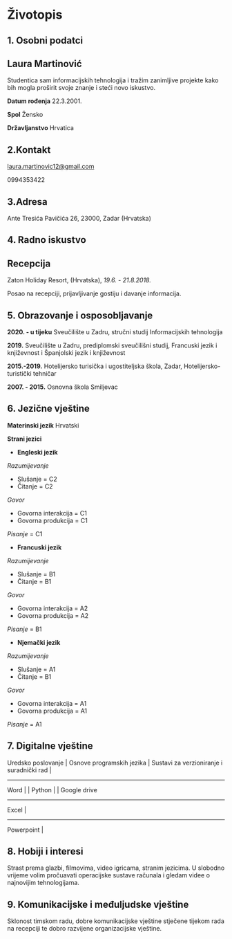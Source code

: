 # Životopis

## 1. Osobni podatci 

## Laura Martinović

Studentica sam informacijskih tehnologija i tražim zanimljive projekte kako bih mogla proširit svoje znanje i steći novo iskustvo.

**Datum rođenja** 22.3.2001.

**Spol** Žensko

**Državljanstvo** Hrvatica

## 2.Kontakt

laura.martinovic12@gmail.com

0994353422

## 3.Adresa

Ante Tresića Pavičića 26, 23000, Zadar (Hrvatska)

## 4. Radno iskustvo

##  Recepcija
 Zaton Holiday Resort, (Hrvatska),  *19.6. - 21.8.2018.* 

Posao na recepciji, prijavljivanje gostiju i davanje informacija.

## 5. Obrazovanje i osposobljavanje

**2020. - u tijeku** Sveučilište u Zadru, stručni studij Informacijskih tehnologija

**2019.** Sveučilište u Zadru, prediplomski sveučilišni studij, Francuski jezik i književnost i Španjolski jezik i književnost

**2015.-2019.** Hotelijersko turisička i ugostiteljska škola, Zadar, Hotelijersko-turistički tehničar

**2007. - 2015.** Osnovna škola Smiljevac

## 6. Jezične vještine

**Materinski jezik** Hrvatski 

 **Strani jezici**

- **Engleski jezik**

*Razumijevanje*
 
 - Slušanje = C2
 - Čitanje = C2

  *Govor*
 - Govorna interakcija = C1
 - Govorna produkcija = C1

 *Pisanje* = C1

 - **Francuski jezik**

 *Razumijevanje*

 - Slušanje = B1
 - Čitanje = B1

 *Govor*
 - Govorna interakcija = A2
 - Govorna produkcija = A2

 *Pisanje* = B1

 - **Njemački jezik**

 *Razumijevanje*

 - Slušanje = A1
 - Čitanje = B1

 *Govor* 
 - Govorna interakcija = A1
 - Govorna produkcija = A1

 *Pisanje* = A1

  ## 7. Digitalne vještine 

  
Uredsko poslovanje    |   Osnove  programskih    jezika                |                   Sustavi za    verzioniranje i suradnički rad | 
_______________________
  Word                    | |  Python  | | Google drive            
 ______________________
  Excel               |                 
______________________
  Powerpoint          |


## 8. Hobiji i interesi
 
 Strast prema glazbi, filmovima, video igricama, stranim jezicima. 
 U slobodno vrijeme volim pročuavati operacijske sustave računala i gledam videe o najnovijim tehnologijama. 

 ## 9. Komunikacijske i međuljudske vještine

 Sklonost timskom radu, dobre komunikacijske vještine stječene tijekom rada na recepciji te dobro razvijene organizacijske vještine.














